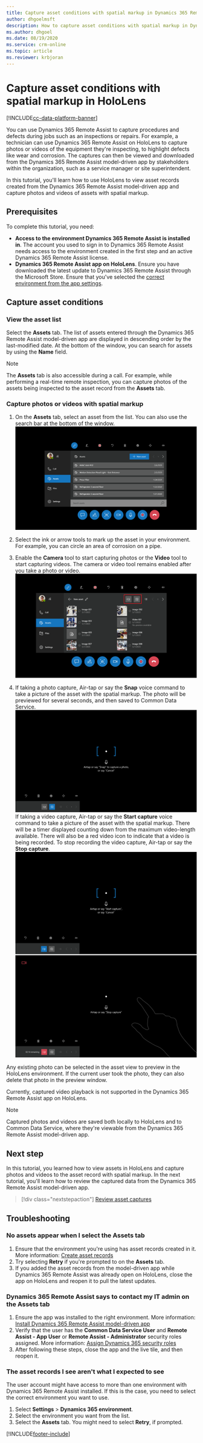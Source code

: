 ```yaml
---
title: Capture asset conditions with spatial markup in Dynamics 365 Remote Assist
author: dhgoelmsft
description: How to capture asset conditions with spatial markup in Dynamics 365 Remote Assist on HoloLens
ms.author: dhgoel
ms.date: 08/19/2020
ms.service: crm-online
ms.topic: article
ms.reviewer: krbjoran
---
```

# Capture asset conditions with spatial markup in HoloLens

[!INCLUDE[cc-data-platform-banner](../includes/cc-data-platform-banner.md)]

You can use Dynamics 365 Remote Assist to capture procedures and defects during jobs such as an inspections or repairs. For example, a technician can use Dynamics 365 Remote Assist on HoloLens to capture photos or videos of the equipment they're inspecting, to highlight defects like wear and corrosion. The captures can then be viewed and downloaded from the Dynamics 365 Remote Assist model-driven app by stakeholders within the organization, such as a service manager or site superintendent.

In this tutorial, you'll learn how to use HoloLens to view asset records created from the Dynamics 365 Remote Assist model-driven app and capture photos and videos of assets with spatial markup.

## Prerequisites

To complete this tutorial, you need:

- **Access to the environment Dynamics 365 Remote Assist is installed in**. The account you used to sign in to Dynamics 365 Remote Assist needs access to the environment created in the first step and an active Dynamics 365 Remote Assist license.
- **Dynamics 365 Remote Assist app on HoloLens**. Ensure you have downloaded the latest update to Dynamics 365 Remote Assist through the Microsoft Store. Ensure that you've selected the [correct environment from the app settings](./asset-capture-add-users.md#selecting-the-right-environment-in-hololens).

## Capture asset conditions

### View the asset list

Select the **Assets** tab. The list of assets entered through the Dynamics 365 Remote Assist model-driven app are displayed in descending order by the last-modified date. At the bottom of the window, you can search for assets by using the **Name** field.

> [!NOTE]
> The **Assets** tab is also accessible during a call. For example, while performing a real-time remote inspection, you can capture photos of the assets being inspected to the asset record from the **Assets** tab.

### Capture photos or videos with spatial markup

1. On the **Assets** tab, select an asset from the list. You can also use the search bar at the bottom of the window.
![Screenshot of the Assets tab in Dynamics 365 Remote Assist](./media/06.05-assets-list.png "Screenshot of the Assets tab in Dynamics 365 Remote Assist")

2. Select the ink or arrow tools to mark up the asset in your environment. For example, you can circle an area of corrosion on a pipe.

3. Enable the **Camera** tool to start capturing photos or the **Video** tool to start capturing videos. The camera or video tool remains enabled after you take a photo or video.
![Screenshot of the asset detail view in Dynamics 365 Remote Assist](./media/06.14-asset.png "Screenshot of the asset detail view in Dynamics 365 Remote Assist")

4. If taking a photo capture, Air-tap or say the **Snap** voice command to take a picture of the asset with the spatial markup. The photo will be previewed for several seconds, and then saved to Common Data Service.
![Screenshot of the camera mode enabled in Dynamics 365 Remote Assist](./media/06.10-photo-ready.png "Screenshot of the camera mode enabled in Dynamics 365 Remote Assist")
If taking a video capture, Air-tap or say the **Start capture** voice command to take a picture of the asset with the spatial markup. There will be a timer displayed counting down from the maximum video-length available. There will also be a red video icon to indicate that a video is being recorded. To stop recording the video capture, Air-tap or say the **Stop capture**.
![Screenshot of the video mode enabled in Dynamics 365 Remote Assist](./media/06.13-video-ready.png "Screenshot of the video mode enabled in Dynamics 365 Remote Assist")
![Screenshot of stopping video capture in Dynamics 365 Remote Assist](./media/06.17-video-recording-hand-raise.png "Screenshot of stopping video capture in Dynamics 365 Remote Assist")

Any existing photo can be selected in the asset view to preview in the HoloLens environment. If the current user took the photo, they can also delete that photo in the preview window.

Currently, captured video playback is not supported in the Dynamics 365 Remote Assist app on HoloLens.

> [!NOTE]
> Captured photos and videos are saved both locally to HoloLens and to Common Data Service, where they're viewable from the Dynamics 365 Remote Assist model-driven app.

## Next step

In this tutorial, you learned how to view assets in HoloLens and capture photos and videos to the asset record with spatial markup. In the next tutorial, you'll learn how to review the captured data from the Dynamics 365 Remote Assist model-driven app.

> [!div class="nextstepaction"]
> [Review asset captures](./asset-capture-review.md)

## Troubleshooting

### No assets appear when I select the Assets tab

1. Ensure that the environment you're using has asset records created in it. More information: [Create asset records](./asset-capture-create-asset.md)
2. Try selecting **Retry** if you're prompted to on the **Assets** tab.
3. If you added the asset records from the model-driven app while Dynamics 365 Remote Assist was already open on HoloLens, close the app on HoloLens and reopen it to pull the latest updates.

### Dynamics 365 Remote Assist says to contact my IT admin on the Assets tab

1. Ensure the app was installed to the right environment. More information: [Install Dynamics 365 Remote Assist model-driven app](./ra-webapp-install.md#install-dynamics-365-remote-assist-model-driven-app)
2. Verify that the user has the **Common Data Service User** and **Remote Assist - App User** or **Remote Assist - Administrator** security roles assigned. More information: [Assign Dynamics 365 security roles](./asset-capture-add-users.md#assign-dynamics-365-security-roles)
3. After following these steps, close the app and the live tile, and then reopen it.

### The asset records I see aren't what I expected to see

The user account might have access to more than one environment with Dynamics 365 Remote Assist installed. If this is the case, you need to select the correct environment you want to use.

1. Select **Settings** > **Dynamics 365 environment**.
2. Select the environment you want from the list.
3. Select the **Assets** tab. You might need to select **Retry**, if prompted.


[!INCLUDE[footer-include](../includes/footer-banner.md)]
